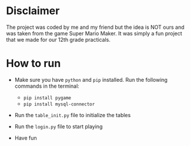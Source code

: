 # Disclaimer
The project was coded by me and my friend but the idea is NOT ours and was taken from the game Super Mario Maker. It was simply a fun project that we made for our 12th grade practicals.

# How to run

- Make sure you have `python` and `pip` installed. Run the following commands in the terminal:

  - `pip install pygame`
  - `pip install mysql-connector`




- Run the `table_init.py` file to initialize the tables


- Run the `login.py` file to start playing

- Have fun

